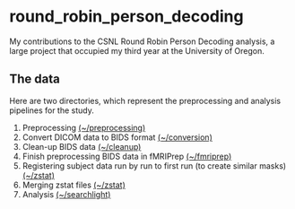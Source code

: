 # round_robin_person_decoding
My contributions to the CSNL Round Robin Person Decoding analysis, a large project that occupied my third year at the University of Oregon.

## The data
Here are two directories, which represent the preprocessing and analysis pipelines for the study.

1. Preprocessing [(~/preprocessing)](https://github.com/austinfroste/round_robin_person_decoding/tree/main/preprocessing)
  1. Convert DICOM data to BIDS format [(~/conversion)](https://github.com/austinfroste/round_robin_person_decoding/tree/main/preprocessing/conversion)
  2. Clean-up BIDS data [(~/cleanup)](https://github.com/austinfroste/round_robin_person_decoding/tree/main/preprocessing/cleanup)
  3. Finish preprocessing BIDS data in fMRIPrep [(~/fmriprep)](https://github.com/austinfroste/round_robin_person_decoding/tree/main/preprocessing/fmriprep)
  4. Registering subject data run by run to first run (to create similar masks) [(~/zstat)](https://github.com/austinfroste/round_robin_person_decoding/tree/main/preprocessing/zstat)
  5. Merging zstat files [(~/zstat)](https://github.com/austinfroste/round_robin_person_decoding/tree/main/preprocessing/zstat)
2. Analysis [(~/searchlight)]()
